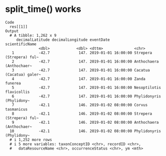 # split_time() works

    Code
      res[[1]]
    Output
      # A tibble: 1,262 x 9
         decimalLatitude decimalLongitude eventDate           scientificName          
                   <dbl>            <dbl> <dttm>              <chr>                   
       1           -42.7             147. 2019-01-01 16:00:00 Strepera (Strepera) ful~
       2           -42.7             147. 2019-01-01 16:00:00 Anthochaera (Anthochaer~
       3           -42.7             147. 2019-01-01 16:00:00 Cacatua (Cacatua) galer~
       4           -42.7             147. 2019-01-01 16:00:00 Zanda funerea           
       5           -42.7             147. 2019-01-01 16:00:00 Nesoptilotis flavicollis
       6           -42.7             147. 2019-01-01 16:00:00 Phylidonyris (Phylidony~
       7           -42.1             146. 2019-01-02 08:00:00 Corvus tasmanicus       
       8           -42.1             146. 2019-01-02 08:00:00 Strepera (Strepera) ful~
       9           -42.1             146. 2019-01-02 08:00:00 Anthochaera (Anthochaer~
      10           -42.1             146. 2019-01-02 08:00:00 Phylidonyris (Phylidony~
      # i 1,252 more rows
      # i 5 more variables: taxonConceptID <chr>, recordID <chr>,
      #   dataResourceName <chr>, occurrenceStatus <chr>, ym <mth>

